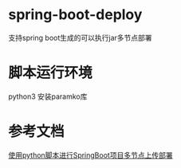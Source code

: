 # spring-boot-deploy
  支持spring boot生成的可以执行jar多节点部署
# 脚本运行环境
  python3
  安装paramko库
# 参考文档
  [使用python脚本进行SpringBoot项目多节点上传部署](https://www.jianshu.com/p/74979fbdb103)
